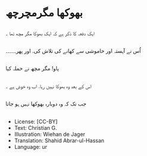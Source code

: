 # بھوکھا مگرمچرچھ

##
ایک دفعہ کا ذکر ہے کہ ایک بھوکا مگر مچھ تھا ۔

##
اُس نے آہستہ  اور خاموشی سے کھانے کی تلاش کی. اور پھر۔۔۔۔۔

##
پاو! مگر مچھ نے حملہ کیا

##
اس کے بعد وہ بھوکا نہیں رہا. اب وہ خوش ہے ۔

##
جب تک کہ وہ دوبارہ بھوکھا نہیں ہو جاتا

##
* License: [CC-BY]
* Text: Christian G.
* Illustration: Wiehan de Jager
* Translation: Shahid Abrar-ul-Hassan
* Language: ur
